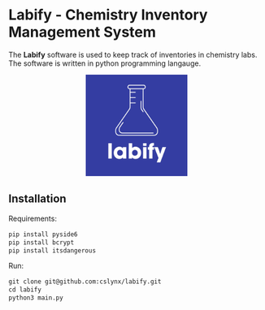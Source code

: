 # Labify - Chemistry Inventory Management System

The **Labify** software is used to keep track of inventories in chemistry labs.<br>
The software is written in python programming langauge.

<center>
 <img src="images/labify.jpeg" alt="Labify Logo" width="200px">
</center>

## Installation

Requirements:

```
pip install pyside6
pip install bcrypt
pip install itsdangerous
```

Run:

```
git clone git@github.com:cslynx/labify.git
cd labify
python3 main.py
```
